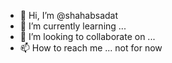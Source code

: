 - 👋 Hi, I’m @shahabsadat
- 🌱 I’m currently learning ...
- 💞️ I’m looking to collaborate on ...
- 📫 How to reach me ... not for now

<!---
shahabsadat3/shahabsadat3 is a ✨ special ✨ repository because its `README.md` (this file) appears on your GitHub profile.
You can click the Preview link to take a look at your changes.
--->
